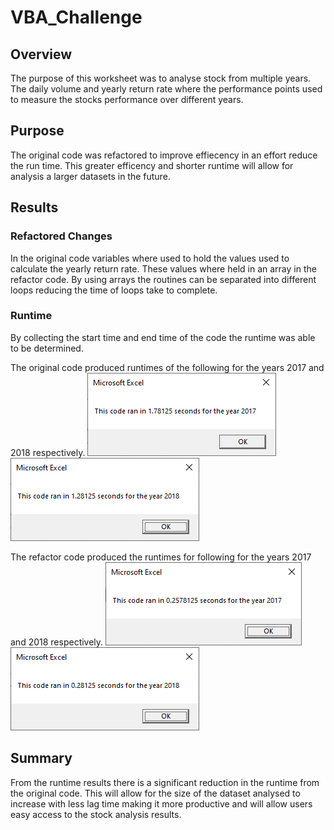 # VBA_Challenge

## Overview
The purpose of this worksheet was to analyse stock from multiple years.  The daily volume and yearly return rate where the performance points used to measure the stocks performance over different years.

## Purpose
The original code was refactored to improve effiecency in an effort reduce the run time.  This greater efficency and shorter runtime will allow for analysis a larger datasets in the future. 

## Results

### Refactored Changes
In the original code variables where used to hold the values used to calculate the yearly return rate.  These values where held in an array in the refactor code. By using arrays the routines can be separated into different loops reducing the time of loops take to complete.

### Runtime
By collecting the start time and end time of the code the runtime was able to be determined.

The original code produced runtimes of the following for the years 2017 and 2018 respectively.
![alt_text](https://github.com/bweirich/VBA_Challenge/blob/main/Original_2017.png) 
![alt_text](https://github.com/bweirich/VBA_Challenge/blob/main/Original_2018.png)

The refactor code produced the runtimes for following for the years 2017 and 2018 respectively.
![alt_text](https://github.com/bweirich/VBA_Challenge/blob/main/VBA_Challenge_2017.png) 
![alt_text](https://github.com/bweirich/VBA_Challenge/blob/main/VBA_Challenge_2018.png)

## Summary
From the runtime results there is a significant reduction in the runtime from the original code.  This will allow for the size of the dataset analysed to increase with less lag time making it more productive and will allow users easy access to the stock analysis results.
